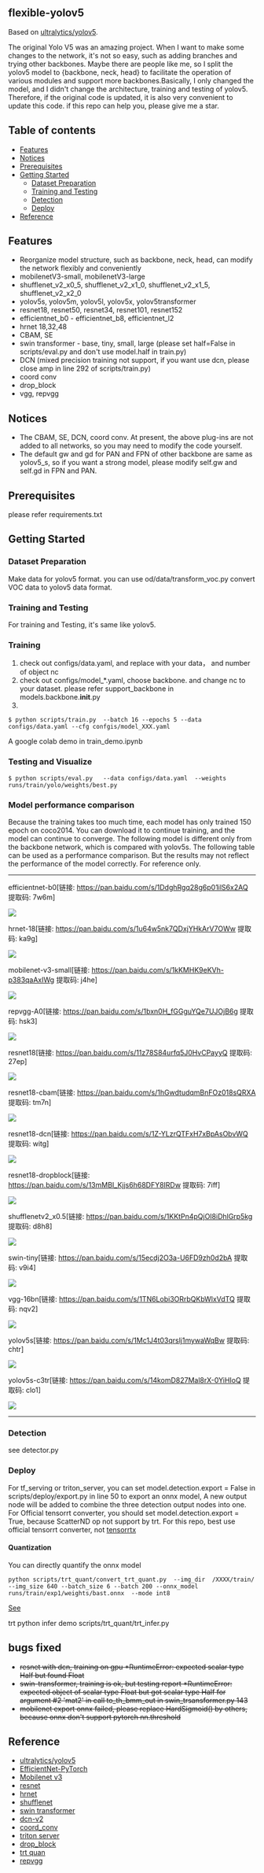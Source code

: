 ## flexible-yolov5

Based on [ultralytics/yolov5](https://github.com/ultralytics/yolov5).

The original Yolo V5 was an amazing project. When I want to make some changes to the network, it's not so easy, such as adding branches and
  trying other backbones. Maybe there are people like me, so I split the yolov5 model to {backbone, neck, head} to 
  facilitate the operation of various modules and support more backbones.Basically, I only changed the model, and I 
  didn't change the architecture, training and testing of yolov5. Therefore, if the original code is updated, it is also
   very convenient to update this code. if this repo can help you, please give me a star.

## Table of contents
* [Features](#features)
* [Notices](#Notices)
* [Prerequisites](#prerequisites)
* [Getting Started](#getting-started)
    * [Dataset Preparation](#dataset-preparation)
    * [Training and Testing](#Training-and-Testing)
    * [Detection](#Detection)
    * [Deploy](#Deploy)
* [Reference](#Reference)


## Features
- Reorganize model structure, such as backbone, neck, head, can modify the network flexibly and conveniently
- mobilenetV3-small, mobilenetV3-large 
- shufflenet_v2_x0_5, shufflenet_v2_x1_0, shufflenet_v2_x1_5, shufflenet_v2_x2_0
- yolov5s, yolov5m, yolov5l, yolov5x, yolov5transformer
- resnet18, resnet50, resnet34, resnet101, resnet152 
- efficientnet_b0 - efficientnet_b8, efficientnet_l2
- hrnet 18,32,48
- CBAM, SE
- swin transformer - base, tiny, small, large (please set half=False in scripts/eval.py and don't use model.half in train.py)
- DCN (mixed precision training not support, if you want use dcn, please close amp in line 292 of scripts/train.py)
- coord conv
- drop_block
- vgg, repvgg

## Notices

* The CBAM, SE, DCN, coord conv. At present, the above plug-ins are not added to all networks, so you may need to modify the code yourself.
* The default gw and gd for PAN and FPN of other backbone are same as yolov5_s, so if you want a strong model, please modify self.gw and self.gd in FPN and PAN.

## Prerequisites

please refer requirements.txt

## Getting Started

### Dataset Preparation

Make data for yolov5 format. you can use od/data/transform_voc.py convert VOC data to yolov5 data format.

### Training and Testing

For training and Testing, it's same like yolov5.

### Training

1. check out configs/data.yaml, and replace with your data， and number of object nc
2. check out configs/model_*.yaml, choose backbone. and change nc to your dataset. please refer support_backbone in models.backbone.__init__.py
3. 
```shell script
$ python scripts/train.py  --batch 16 --epochs 5 --data configs/data.yaml --cfg confgis/model_XXX.yaml
```

A google colab demo in train_demo.ipynb

### Testing and Visualize

```shell script
$ python scripts/eval.py   --data configs/data.yaml  --weights runs/train/yolo/weights/best.py
```

### Model performance comparison 

Because the training takes too much time, each model has only trained 150 epoch on coco2014. You can download it to continue training, and the model can continue to converge. The following model is different only from the backbone network, which is compared with yolov5s. The following table can be used as a performance comparison. But the results may not reflect the performance of the model correctly. For reference only.




------------------------------

efficientnet-b0[链接: https://pan.baidu.com/s/1DdghRgq28g6p01ilS6x2AQ 提取码: 7w6m]

![](images/effi_PR_curve.png)

hrnet-18[链接: https://pan.baidu.com/s/1u64w5nk7QDxjYHkArV7OWw 提取码: ka9g]

![](images/hr18_PR_curve.png)

mobilenet-v3-small[链接: https://pan.baidu.com/s/1kKMHK9eKVh-p383qaAxIWg 提取码: j4he]

![](images/mobile_PR_curve.png)

repvgg-A0[链接: https://pan.baidu.com/s/1bxn0H_fGGguYQe7UJOjB6g 提取码: hsk3]

![](images/repvgg_PR_curve.png)

resnet18[链接: https://pan.baidu.com/s/11z78S84urfq5J0HvCPayyQ 提取码: 27ep]

![](images/resnet_PR_curve.png)

resnet18-cbam[链接: https://pan.baidu.com/s/1hGwdtudqmBnFOz018sQRXA 提取码: tm7n]

![](images/resnetcbam_PR_curve.png)

resnet18-dcn[链接: https://pan.baidu.com/s/1Z-YLzrQTFxH7xBpAsObvWQ 提取码: witg]

![](images/resnetdcn_PR_curve.png)

resnet18-dropblock[链接: https://pan.baidu.com/s/13mMBI_Kjjs6h68DFY8IRDw 提取码: 7iff]

![](images/resnetdrop_PR_curve.png)

shufflenetv2_x0.5[链接: https://pan.baidu.com/s/1KKtPn4pQjOI8iDhlGrp5kg 提取码: d8h8]

![](images/shuffle_PR_curve.png)

swin-tiny[链接: https://pan.baidu.com/s/15ecdj2O3a-U6FD9zh0d2bA 提取码: v9i4]

![](images/swin_PR_curve.png)

vgg-16bn[链接: https://pan.baidu.com/s/1TN6Lobi3ORrbQKbWlxVdTQ 提取码: nqv2]

![](images/vgg_PR_curve.png)

yolov5s[链接: https://pan.baidu.com/s/1Mc1J4t03qrslj1mywaWqBw 提取码: chtr]

![](images/yolo5s_PR_curve.png)

yolov5s-c3tr[链接: https://pan.baidu.com/s/14komD827Mal8rX-0YiHIoQ 提取码: clo1]

![](images/yolo5sc3tr_PR_curve.png)

--------------------------
### Detection

see detector.py

### Deploy

For tf_serving or triton_server, you can set model.detection.export = False in scripts/deploy/export.py in line 50 to export an onnx model, A new output node will be added to combine the three detection output nodes into one. 
For Official tensorrt converter, you should set model.detection.export = True, because  ScatterND op not support by trt. For this repo, best use official tensorrt converter, not [tensorrtx](https://github.com/wang-xinyu/tensorrtx)

#### Quantization

You can directly quantify the onnx model

```shell
python scripts/trt_quant/convert_trt_quant.py  --img_dir  /XXXX/train/  --img_size 640 --batch_size 6 --batch 200 --onnx_model runs/train/exp1/weights/bast.onnx  --mode int8
```
[See](scripts/trt_quant/README)

trt python infer demo scripts/trt_quant/trt_infer.py


## bugs fixed

- ~~resnet with dcn, training on gpu *RuntimeError: expected scalar type Half but found Float~~
- ~~swin-transformer, training is ok, but testing report *RuntimeError: expected object of scalar type Float but got scalar type Half for argument #2 'mat2' in call to_th_bmm_out in swin_trsansformer.py 143~~
- ~~mobilenet export onnx failed, please replace HardSigmoid() by others, because onnx don't support pytorch nn.threshold~~
## Reference

* [ultralytics/yolov5](https://github.com/ultralytics/yolov5)
* [EfficientNet-PyTorch](https://github.com/lukemelas/EfficientNet-PyTorch)
* [Mobilenet v3](https://arxiv.org/abs/1905.02244)
* [resnet](https://arxiv.org/abs/1512.03385)
* [hrnet](https://arxiv.org/abs/1908.07919)
* [shufflenet](https://arxiv.org/abs/1707.01083)
* [swin transformer](https://github.com/SwinTransformer/Swin-Transformer-Object-Detection)
* [dcn-v2](https://github.com/jinfagang/DCNv2_latest)
* [coord_conv](https://github.com/mkocabas/CoordConv-pytorch)
* [triton server](https://github.com/triton-inference-server/server)
* [drop_block](https://github.com/miguelvr/dropblock)
* [trt quan](https://github.com/Wulingtian/nanodet_tensorrt_int8_tools)
* [repvgg](https://github.com/DingXiaoH/RepVGG)
